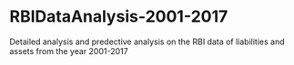 # RBIDataAnalysis-2001-2017
Detailed analysis and predective analysis on the RBI data of liabilities and assets from the year 2001-2017
